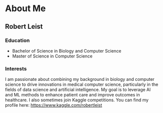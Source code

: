# About Me

## Robert Leist

### Education
- Bachelor of Science in Biology and Computer Science
- Master of Science in Computer Science

### Interests
I am passionate about combining my background in biology and computer science to drive innovations in medical computer science, particularly in the fields of data science and artificial intelligence. My goal is to leverage AI and ML methods to enhance patient care and improve outcomes in healthcare. I also sometimes join Kaggle competitions. You can find my profile here: https://www.kaggle.com/robertleist



